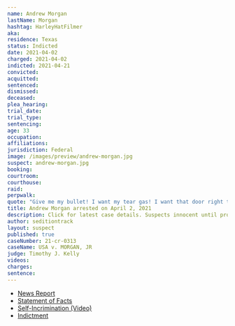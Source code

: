 ```yaml
---
name: Andrew Morgan
lastName: Morgan
hashtag: HarleyHatFilmer
aka:
residence: Texas
status: Indicted
date: 2021-04-02
charged: 2021-04-02
indicted: 2021-04-21
convicted:
acquitted:
sentenced:
dismissed:
deceased:
plea_hearing:
trial_date:
trial_type:
sentencing:
age: 33
occupation:
affiliations:
jurisdiction: Federal
image: /images/preview/andrew-morgan.jpg
suspect: andrew-morgan.jpg
booking:
courtroom:
courthouse:
raid:
perpwalk:
quote: "Give me my bullet! I want my tear gas! I want that door right there!"
title: Andrew Morgan arrested on April 2, 2021
description: Click for latest case details. Suspects innocent until proven guilty.
author: seditiontrack
layout: suspect
published: true
caseNumber: 21-cr-0313
caseName: USA v. MORGAN, JR
judge: Timothy J. Kelly
videos:
charges:
sentence:
---
```

- [News Report](https://news.yahoo.com/rioter-filmed-bashing-capitol-cops-223359036.html)
- [Statement of Facts](https://www.justice.gov/usao-dc/case-multi-defendant/file/1385531/download)
- [Self-Incrimination (Video)](https://www.youtube.com/watch?v=baV5XGmNteA)
- [Indictment](https://www.justice.gov/usao-dc/case-multi-defendant/file/1410831/download)
